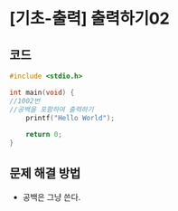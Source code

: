 # [기초-출력] 출력하기02

## 코드

``` C
#include <stdio.h>

int main(void) {
//1002번
//공백을 포함하여 출력하기
    printf("Hello World");
 
    return 0;
}
```

## 문제 해결 방법
* 공백은 그냥 쓴다.
